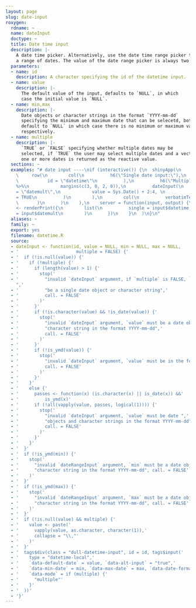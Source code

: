 ```yaml
---
layout: page
slug: date-input
roxygen:
  rdname: ~
  name: dateInput
  doctype: ~
  title: Date time input
  description: |-
    A date time picker. Alternatively, use the date time range picker to select
    a range of dates. The value of the date range picker is always two dates.
  parameters:
  - name: id
    description: A character specifying the id of the datetime input.
  - name: value
    description: |-
      The default value of the input, defaults to `NULL`, in which
      case the initial value is `NULL`.
  - name: min,max
    description: |-
      Date objects or character strings in the format `YYYY-mm-dd`
      specifying the minimum and maximum date that can be selecetd, both
      default to `NULL` in which case there is no minimum or maximum value
      respectively.
  - name: multiple
    description: |-
      `TRUE` or `FALSE` specifying whether multiple dates may be
      selected, if `TRUE` the user may select multiple dates and a vector of
      one or more dates is returned as the reactive value.
  sections: ~
  examples: "# date input ----\nif (interactive()) {\n  shinyApp(\n    ui = container(\n
    \     row(\n        col(\n          h6(\"Single date input:\"),\n          dateInput(\n
    \           id = \"datetime\"\n          ),\n          h6(\"Multiple dates input:\")
    %>%\n            margins(c(3, 0, 2, 0)),\n          dateInput(\n            id
    = \"datemult\",\n            value = Sys.Date() + 2:4, \n            multiple
    = TRUE\n          )\n        ),\n        col(\n          verbatimTextOutput(\"values\")\n
    \       )\n      )\n    ),\n    server = function(input, output) {\n      output$values
    <- renderPrint({\n        list(\n          single = input$datetime,\n          multiple
    = input$datemult\n        )\n      })\n    }\n  )\n}\n"
  aliases: ~
  family: ~
  export: yes
  filename: datetime.R
  source:
  - dateInput <- function(id, value = NULL, min = NULL, max = NULL,
  - '                      multiple = FALSE) {'
  - '  if (!is.null(value)) {'
  - '    if (!multiple) {'
  - '      if (length(value) > 1) {'
  - '        stop('
  - '          "invalid `dateInput` argument, if `multiple` is FALSE, `value` must
    ",'
  - '          "be a single date object or character string",'
  - '          call. = FALSE'
  - '        )'
  - '      }'
  - '      if (!is.character(value) && !is_date(value)) {'
  - '        stop('
  - '          "invalid `dateInput` argument, `value` must be a date object or ",'
  - '          "character string in the format YYYY-mm-dd",'
  - '          call. = FALSE'
  - '        )'
  - '      }'
  - '      if (!is_ymd(value)) {'
  - '        stop('
  - '          "invalid `dateInput` argument, `value` must be in the format YYYY-mm-dd",'
  - '          call. = FALSE'
  - '        )'
  - '      }'
  - '    }'
  - '    else {'
  - '      passes <- function(x) (is.character(x) || is_date(x)) &&'
  - '          is_ymd(x)'
  - '      if (!all(vapply(value, passes, logical(1)))) {'
  - '        stop('
  - '          "invalid `dateInput` argument, `value` must be date ",'
  - '          "objects and character strings in the format YYYY-mm-dd",'
  - '          call. = FALSE'
  - '        )'
  - '      }'
  - '    }'
  - '  }'
  - '  if (!is_ymd(min)) {'
  - '    stop('
  - '      "invalid `dateRangeInput` argument, `min` must be a date object or ",'
  - '      "character string in the format YYYY-mm-dd", call. = FALSE'
  - '    )'
  - '  }'
  - '  if (!is_ymd(max)) {'
  - '    stop('
  - '      "invalid `dateRangeInput` argument, `max` must be a date object or ",'
  - '      "character string in the format YYYY-mm-dd", call. = FALSE'
  - '    )'
  - '  }'
  - '  if (!is.null(value) && multiple) {'
  - '    value <- paste('
  - '      vapply(value, as.character, character(1)),'
  - '      collapse = "\\,"'
  - '    )'
  - '  }'
  - '  tags$div(class = "dull-datetime-input", id = id, tags$input('
  - '    type = "datetime-local",'
  - '    `data-default-date` = value, `data-alt-input` = "true",'
  - '    `data-min-date` = min, `data-max-date` = max, `data-date-format` = "Y-m-d",'
  - '    `data-mode` = if (multiple) {'
  - '      "multiple"'
  - '    }'
  - '  ))'
  - '}'
---
```

